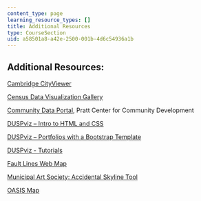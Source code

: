 ```yaml
---
content_type: page
learning_resource_types: []
title: Additional Resources
type: CourseSection
uid: a58501a8-a42e-2500-001b-4d6c54936a1b
---
```


Additional Resources:
---------------------

[Cambridge CityViewer](https://www.cambridgema.gov/GIS/interactivemaps/Cambridgecityviewer.aspx)

[Census Data Visualization Gallery](https://www.census.gov/dataviz/)

[Community Data Portal](http://prattcenter.net/neighborhood-data-portal-0), Pratt Center for Community Development

[DUSPviz – Intro to HTML and CSS](http://duspviz.mit.edu/web-map-workshop/code-your-first-website/)

[DUSPviz – Portfolios with a Bootstrap Template](http://duspviz.mit.edu/web-map-workshop/bootstrap-templates/)

[DUSPviz - Tutorials](http://duspviz.mit.edu/tutorials/)

[Fault Lines Web Map](http://viz.edbuild.org/maps/2016/fault-lines/)

[Municipal Art Society: Accidental Skyline Tool](http://www.mas.org/urbanplanning/accidental-skyline/)

[OASIS Map](http://www.oasisnyc.net/map.aspx)